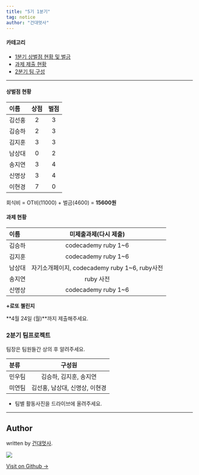 ```yaml
---
title: "5기 1분기"
tag: notice
author: "건대멋사"
---
```

#### 카테고리
- [1분기 상벌점 현황 및 벌금](#상벌점)
- [과제 제출 현황](#과제)
- [2분기 팀 구성](팀)



---

<a id="#상벌점"></a>

#### 상벌점 현황

| 	이름	| 상점   | 벌점|
| :----- | :-----------: | :-----------: |
|김선홍|2|3|
|김승하|2|3|
|김지훈|3|3|
|남상대|0|2|
|송지연|3|4|
|신명상|3|4|
|이현경|7|0|

회식비 = OT비(11000) + 벌금(4600) = **15600원**

<a id="#과제"></a>

#### 과제 현황

| 	이름	| 미제출과제(다시 제출)  |
| :----- | :-----------: |
|김승하|codecademy ruby 1~6|
|김지훈|codecademy ruby 1~6|
|남상대|자기소개페이지, codecademy ruby 1~6, ruby사전|
|송지연|ruby 사전|
|신명상|codecademy ruby 1~6|

**+로또 첼린지**

**4월 24일 (월)**까지 제출해주세요.

<a id="#팀"></a>
### 2분기 팀프로젝트

팀장은 팀원들간 상의 후 알려주세요.

| 	분류	| 구성원   |
| :----- | :-----------: |
| 민우팀    | 김승하, 김지훈, 송지연 |
| 미연팀    | 김선홍, 남상대, 신명상, 이현경|


- 팀별 활동사진을 드라이브에 올려주세요.

---

## Author

written by [건대멋사](likelionkonkuk.github.io).

![](https://avatars.githubusercontent.com/likelionkonkuk?v=2&s=100)

<a href="https://github.com/likelionkonkuk" target="_blank" class="btn btn-black"><i class="fa fa-github fa-lg"></i> Visit on Github &rarr;</a>